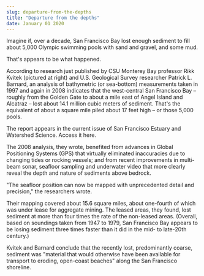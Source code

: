```yaml
---
slug: departure-from-the-depths
title: "Departure from the depths"
date: January 01 2020
---
```


 
<p>
  Imagine if, over a decade, San Francisco Bay lost enough sediment to fill
  about 5,000 Olympic swimming pools with sand and gravel, and some mud.
</p>
<p>That's appears to be what happened.</p>
<p>
  According to research just published by CSU Monterey Bay professor Rikk Kvitek
  (pictured at right) and U.S. Geological Survey researcher Patrick L. Barnard,
  an analysis of bathymetric (or sea-bottom) measurements taken in 1997 and
  again in 2008 indicates that the west-central San Francisco Bay – roughly from
  the Golden Gate to about a mile east of Angel Island and Alcatraz – lost about
  14.1 million cubic meters of sediment. That's the equivalent of about a square
  mile piled about 17 feet high – or those 5,000 pools.
</p>
<p>
  The report appears in the current issue of San Francisco Estuary and Watershed
  Science. Access it here.
</p>
<p>
  The 2008 analysis, they wrote, benefited from advances in Global Positioning
  Systems (GPS) that virtually eliminated inaccuracies due to changing tides or
  rocking vessels; and from recent improvements in multi-beam sonar, seafloor
  sampling and underwater video that more clearly reveal the depth and nature of
  sediments above bedrock.
</p>
<p>
  "The seafloor position can now be mapped with unprecedented detail and
  precision," the researchers wrote.
</p>
<p>
  Their mapping covered about 15.6 square miles, about one-fourth of which was
  under lease for aggregate mining. The leased areas, they found, lost sediment
  at more than four times the rate of the non-leased areas. (Overall, based on
  soundings taken from 1947 to 1979, San Francisco Bay appears to be losing
  sediment three times faster than it did in the mid- to late-20th century.)
</p>
<p>
  Kvitek and Barnard conclude that the recently lost, predominantly coarse,
  sediment was "material that would otherwise have been available for transport
  to eroding, open-coast beaches" along the San Francisco shoreline.
</p>
 
